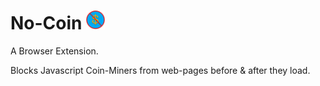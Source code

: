 # No-Coin  <img src="icon.png" width="30" height="30"/>
A Browser Extension.

Blocks Javascript Coin-Miners from web-pages before &amp; after they load.
